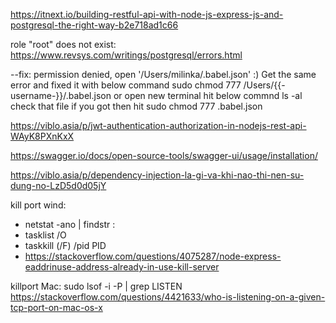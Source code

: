 https://itnext.io/building-restful-api-with-node-js-express-js-and-postgresql-the-right-way-b2e718ad1c66

role "root" does not exist: https://www.revsys.com/writings/postgresql/errors.html

--fix: permission denied, open '/Users/milinka/.babel.json'
:) Get the same error and fixed it with below command
sudo chmod 777 /Users/{{-username-}}/.babel.json
or open new terminal hit below commnd
ls -al
check that file
if you got then hit
sudo chmod 777 .babel.json

https://viblo.asia/p/jwt-authentication-authorization-in-nodejs-rest-api-WAyK8PXnKxX

https://swagger.io/docs/open-source-tools/swagger-ui/usage/installation/

https://viblo.asia/p/dependency-injection-la-gi-va-khi-nao-thi-nen-su-dung-no-LzD5d0d05jY

kill port wind:
- netstat -ano | findstr :<PORT>
- tasklist /O
- taskkill (/F) /pid PID
- https://stackoverflow.com/questions/4075287/node-express-eaddrinuse-address-already-in-use-kill-server

killport Mac: sudo lsof -i -P | grep LISTEN
https://stackoverflow.com/questions/4421633/who-is-listening-on-a-given-tcp-port-on-mac-os-x

